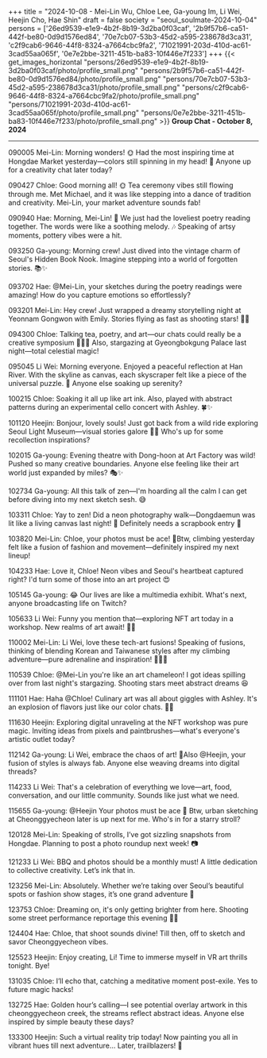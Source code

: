 +++
title = "2024-10-08 - Mei-Lin Wu, Chloe Lee, Ga-young Im, Li Wei, Heejin Cho, Hae Shin"
draft = false
society = "seoul_soulmate-2024-10-04"
persons = ['26ed9539-e1e9-4b2f-8b19-3d2ba0f03caf', '2b9f57b6-ca51-442f-be80-0d9d1576ed84', '70e7cb07-53b3-45d2-a595-238678d3ca31', 'c2f9cab6-9646-44f8-8324-a7664cbc9fa2', '71021991-203d-410d-ac61-3cad55aa065f', '0e7e2bbe-3211-451b-ba83-10f446e7f233']
+++
{{< get_images_horizontal "persons/26ed9539-e1e9-4b2f-8b19-3d2ba0f03caf/photo/profile_small.png" "persons/2b9f57b6-ca51-442f-be80-0d9d1576ed84/photo/profile_small.png" "persons/70e7cb07-53b3-45d2-a595-238678d3ca31/photo/profile_small.png" "persons/c2f9cab6-9646-44f8-8324-a7664cbc9fa2/photo/profile_small.png" "persons/71021991-203d-410d-ac61-3cad55aa065f/photo/profile_small.png" "persons/0e7e2bbe-3211-451b-ba83-10f446e7f233/photo/profile_small.png" >}}
**Group Chat - October 8, 2024**

---

090005 Mei-Lin: Morning wonders! 🌞 Had the most inspiring time at Hongdae Market yesterday—colors still spinning in my head! 🎨 Anyone up for a creativity chat later today?
  
090427 Chloe: Good morning all! 🌞 Tea ceremony vibes still flowing through me. Met Michael, and it was like stepping into a dance of tradition and creativity. Mei-Lin, your market adventure sounds fab!
  
090940 Hae: Morning, Mei-Lin! 🌿 We just had the loveliest poetry reading together. The words were like a soothing melody. 🎶 Speaking of artsy moments, pottery vibes were a hit.

093250 Ga-young: Morning crew! Just dived into the vintage charm of Seoul's Hidden Book Nook. Imagine stepping into a world of forgotten stories. 📚✨

093702 Hae: @Mei-Lin, your sketches during the poetry readings were amazing! How do you capture emotions so effortlessly?

093201 Mei-Lin: Hey crew! Just wrapped a dreamy storytelling night at Yeonnam Gongwon with Emily. Stories flying as fast as shooting stars! 🌌✨

094300 Chloe: Talking tea, poetry, and art—our chats could really be a creative symposium 🍵📜🎨 Also, stargazing at Gyeongbokgung Palace last night—total celestial magic!

095045 Li Wei: Morning everyone. Enjoyed a peaceful reflection at Han River. With the skyline as canvas, each skyscraper felt like a piece of the universal puzzle. 🌆 Anyone else soaking up serenity?

100215 Chloe: Soaking it all up like art ink. Also, played with abstract patterns during an experimental cello concert with Ashley. 🍀✨

101120 Heejin: Bonjour, lovely souls! Just got back from a wild ride exploring Seoul Light Museum—visual stories galore 🌆🔦 Who's up for some recollection inspirations?

102015 Ga-young: Evening theatre with Dong-hoon at Art Factory was wild! Pushed so many creative boundaries. Anyone else feeling like their art world just expanded by miles? 🎭✨

102734 Ga-young: All this talk of zen—I'm hoarding all the calm I can get before diving into my next sketch sesh. 😅

103311 Chloe: Yay to zen! Did a neon photography walk—Dongdaemun was lit like a living canvas last night! 🌃 Definitely needs a scrapbook entry 📸

103820 Mei-Lin: Chloe, your photos must be ace! 🚀Btw, climbing yesterday felt like a fusion of fashion and movement—definitely inspired my next lineup! 

104233 Hae: Love it, Chloe! Neon vibes and Seoul's heartbeat captured right? I'd turn some of those into an art project 😍

105145 Ga-young: 😂 Our lives are like a multimedia exhibit. What's next, anyone broadcasting life on Twitch?

105633 Li Wei: Funny you mention that—exploring NFT art today in a workshop. New realms of art await! 🌌💡

110002 Mei-Lin: Li Wei, love these tech-art fusions! Speaking of fusions, thinking of blending Korean and Taiwanese styles after my climbing adventure—pure adrenaline and inspiration! 🧗‍♂️💡

110539 Chloe: @Mei-Lin you're like an art chameleon! I got ideas spilling over from last night's stargazing. Shooting stars meet abstract dreams 😆

111101 Hae: Haha @Chloe! Culinary art was all about giggles with Ashley. It's an explosion of flavors just like our color chats. 🍳💫

111630 Heejin: Exploring digital unraveling at the NFT workshop was pure magic. Inviting ideas from pixels and paintbrushes—what's everyone's artistic outlet today?

112142 Ga-young: Li Wei, embrace the chaos of art! 🏺Also @Heejin, your fusion of styles is always fab. Anyone else weaving dreams into digital threads?

114233 Li Wei: That's a celebration of everything we love—art, food, conversation, and our little community. Sounds like just what we need.

115655 Ga-young: @Heejin Your photos must be ace 🚀 Btw, urban sketching at Cheonggyecheon later is up next for me. Who's in for a starry stroll?

120128 Mei-Lin: Speaking of strolls, I’ve got sizzling snapshots from Hongdae. Planning to post a photo roundup next week! 📷

121233 Li Wei: BBQ and photos should be a monthly must! A little dedication to collective creativity. Let’s ink that in.

123256 Mei-Lin: Absolutely. Whether we’re taking over Seoul’s beautiful spots or fashion show stages, it’s one grand adventure 🎉

123753 Chloe: Dreaming on, it's only getting brighter from here. Shooting some street performance reportage this evening 📸✨

124404 Hae: Chloe, that shoot sounds divine! Till then, off to sketch and savor Cheonggyecheon vibes.

125523 Heejin: Enjoy creating, Li! Time to immerse myself in VR art thrills tonight. Bye!

131035 Chloe: I’ll echo that, catching a meditative moment post-exile. Yes to future magic hacks!

132725 Hae: Golden hour’s calling—I see potential overlay artwork in this cheonggyecheon creek, the streams reflect abstract ideas. Anyone else inspired by simple beauty these days?

133300 Heejin: Such a virtual reality trip today! Now painting you all in vibrant hues till next adventure... Later, trailblazers! 🌈
